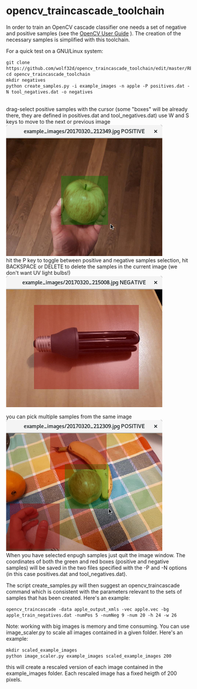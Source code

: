 # opencv_traincascade_toolchain

In order to train an OpenCV cascade classifier one needs a set of negative and positive samples
(see the [OpenCV User Guide](http://docs.opencv.org/2.4.13.2/doc/user_guide/ug_traincascade.html) ).
The creation of the necessary samples is simplified with this toolchain.

For a quick test on a GNU/Linux system:
```
git clone https://github.com/wolf32d/opencv_traincascade_toolchain/edit/master/README.md
cd opencv_traincascade_toolchain
mkdir negatives
python create_samples.py -i example_images -n apple -P positives.dat -N tool_negatives.dat -o negatives
```
\
drag-select positive samples with the cursor (some "boxes" will be already there, they are defined in positives.dat and tool_negatives.dat)
use W and S keys to move to the next or previous image
\
![positive sample selection](docs/positive_sample.png?raw=true "positive sample selection")
\
hit the P key to toggle between positive and negative samples selection, hit BACKSPACE or DELETE to delete the samples in the current image (we don't want UV light bulbs!)
\
![positive sample selection](docs/negative_samplel.png?raw=true "negative sample selection")

you can pick multiple samples from the same image
\
![multiple samples](docs/multiple_samples.png?raw=true "multiple samples selection")
\
When you have selected enpugh samples just quit the image window. The coordinates of both the green and red boxes (positive and negative samples) will be saved in the two files specified with the -P and -N options (in this case positives.dat and tool_negatives.dat).

The script create_samples.py will then suggest an opencv_traincascade command which is consistent with the parameters relevant to the sets of samples that has been created. Here's an example:
```
opencv_traincascade -data apple_output_xmls -vec apple.vec -bg apple_train_negatives.dat -numPos 5 -numNeg 9 -num 20 -h 24 -w 26
```

Note: working with big images is memory and time consuming. You can use image_scaler.py to scale all images contained in a given folder. Here's an example:
```
mkdir scaled_example_images
python image_scaler.py example_images scaled_example_images 200
```
this will create a rescaled version of each image contained in the example_images folder. Each rescaled image has a fixed heigth of 200 pixels.
